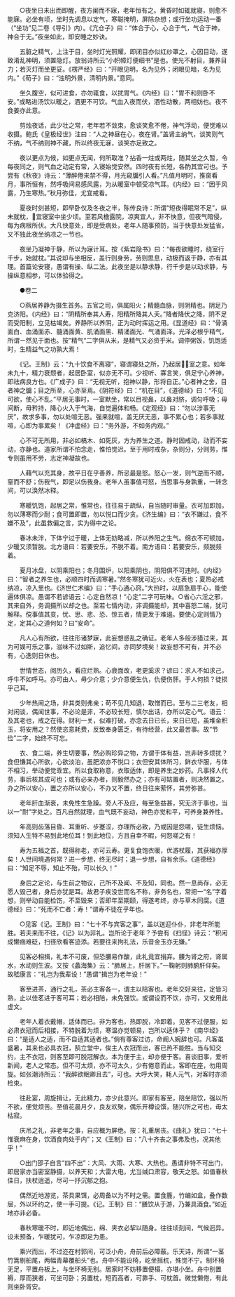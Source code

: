 <!-- { "loadSidebar": true } -->
　　○夜坐日未出而即醒，夜方阑而不寐，老年恒有之。黄昏时如辄就寝，则愈不能寐。必坐有顷，坐时先调息以定气，寒聪掩明，屏除杂想；或行坐功运动一番（“坐功”见二卷《导引》内）。《亢仓子》曰：“体合于心，心合于气，气合于神，神合于无。”夜坐如此，即安睡之妙诀。

　　五脏之精气，上注于目，坐时灯光照耀，即闭目亦似红纱罩之，心因目动，遂致淆乱神明，须置隐灯。放翁诗所云“小帜幛灯便细书”是也。使光不射目，兼养目力；若灭灯而坐更妥。《楞严经》曰：“开眼见明，名为见外；闭眼见暗，名为见内。”《荀子》曰：“浊明外景，清明内景。”意同。

　　坐久腹空，似可进食，亦勿辄食，以扰胃气。《内经》曰：“胃不和则卧不安。”或略进汤饮以暖之，酒更不可饮。气血入夜而伏，酒性动散，两相妨也。夜不食姜亦此意。

　　剪烛夜话，此少壮之常，老年若不敛束，愈谈笑愈不倦，神气浮动，便觉难以收摄。鲍氏《皇极经世》注曰：“人之神昼在心，夜在肾。”盖肾主纳气，谈笑则气不纳，气不纳则神不藏，所以终夜无寐，谈笑亦足致之。

　　夜以更点为候，如更点无闻，何所取准？拈香一炷或两炷，随其坐之久暂，令每夜同之，则气血之动定有常，入寝始觉安然。四时夜有长短，各酌其宜可也。予尝有《秋夜》诗云：“薄醉倦来禁不得，月光窥牖引人看。”凡值月明时，推窗看月，事所恒有，然呼吸间易感风露，为从暖室中顿受凉气耳。《内经》曰：“因于风露，乃生寒热。”秋月弥佳，尤宜戒看。

　　夏夜时刻甚短，即早卧仅及冬夜之半，陈传良诗：所谓“短夜得眠常不足”，纵未就枕，宜寝室中坐少顷。至若风檐露院，凉爽宜人，非不快意，但夜气暗侵，每为病根所伏。大凡快意处，即是受病处，老年人随事预防，当于快意处发猛省，又不独此夜坐纳凉之一节也。

　　夜坐乃凝神于静，所以为寐计耳。按《紫岩隐书》曰：“每夜欲睡时，绕室行千步，始就枕。”其说却与坐相反，盖行则身劳，劳则思息，动极而返于静，亦有其理。首篇论安寝，愚谓有操、纵二法。此夜坐是以静求静，行千步是以动求静，与操纵意相参，可以体验得之。

　　●卷二

　　○燕居养静为摄生首务。五官之司，俱属阳火；精髓血脉，则阴精也。阴足乃克济阳。《内经》曰：“阴精所奉其人寿，阳精所降其人夭。”降者降伏之降，阴不足而受阳制，立见枯竭矣。养静所以养阴，正为动时挥运之用。《显道经》曰：“骨涌面白、血涌面赤、髓涌面黄、肌涌面黑、精涌面光、气涌面泽。光泽必根乎精气，所谓ㄧ然见于面也。按”精气“二字俱从米，是精气又必资乎米。调停粥饭，饥饱适时，生精益气之功孰大焉！

　　《记。王制》云：“九十饮食不离寝”，寝谓寝处之所，乃起居室之意。如年未九十，精力衰颓者，起居卧室，似亦无不可。少视听、寡言笑，俱足宁心养神，即祛病良方也。《广成子》曰：“无视无听，抱神以静，形将自正。”心者神之舍，目者神之牖；目之所至，心亦至焉。《阴符经》曰：“机在目”，《道德经》曰：“不见可欲，使心不乱。”平居无事时，一室默坐，常以目视鼻，以鼻对脐，调匀呼吸；毋间断，毋矜持，降心火入于气海，自觉遍体和畅。《定观经》曰：“勿以涉事无厌”，故求多事，勿以处喧无恶。强来就喧，盖无厌无恶，事不累心也；若多事就喧，心即为事累矣！《冲虚经》曰：“务外游，不如务内观。”

　　心不可无所用，非必如槁木、如死灰，方为养生之道。静时固戒动，动而不妄动，亦静也。道家所谓不怕念走，惟怕觉迟。至于用时戒杂，杂则分，分则劳，惟专则虽用不劳，志定神凝故也。

　　人藉气以充其身，故平日在乎善养，所忌最是怒。怒心一发，则气逆而不顺，窒而不舒；伤我气，即足以伤我身。老年人虽事值可怒，当思事与身孰重，一转念间，可以涣然冰释。

　　寒暖饥饱，起居之常，惟常也，往往易于疏纵，自当随时审量。衣可加即加，勿以薄寒而少耐；食可置即置，勿以悦口而少贪。《济生编》曰：“衣不嫌过，食不嫌不及”，此虽救偏之言，实为得中之论。

　　春冰未泮，下体宁过于暖，上体无妨略减，所以养阳之生气。绵衣不可顿加，少暖又须暂脱。北方语曰：若要安乐，不脱不着。南方语曰：若要安乐，频脱频着。

　　夏月冰盘，以阴乘阳也；冬月围炉，以阳乘阴也，阴阳俱不可违时。《内经》曰：“智者之养生也，必顺四时而调寒暑。”然冬寒犹可近火，火在表也；夏热必戒纳凉，凉入里也。《济世仁术编》曰：“手心通心窍。”大热时，以扇急扇手心，能使遍体俱凉。愚谓不若谚语云：心定自然凉！“心定”二字可玩味。○省心六淫之邪，其来自外，务调摄所以却之也。至若七情内动，非调摄能却，其中喜怒二端，犹可解释。傥事值其变，忧、思、悲、恐、惊五者，情更发于难遏。要使心定则情乃定，定其心之道何如？曰“安命”。

　　凡人心有所欲，往往形诸梦寐，此妄想惑乱之确证。老年人多般涉猎过来，其为可娱可乐之事，滋味不过如斯，追忆间，亦同梦境矣！故妄想不可有，并不必有，心逸则日休也。

　　世情世态，阅历久，看应烂熟。心衰面改，老更奚求？谚曰：求人不如求己，呼牛不如呼马。亦可由人，毋少介意；少介意便生仇，仇便伤肝。于人何损？徒损乎己耳。

　　少年热闹之场，非其类则弗亲；苟不见几知退，取憎而已。至与二三老友，相对闲谈，偶闻世事，不必论是非，不必较长短，慎尔出话，亦所以定心气。语云：及其老也，戒之在得。财利一关，似难打破，亦念去日已长，来日已短，虽堆金积玉，将安用之？然使恣意耗费，反致奉身匮乏，有待经营，此又最苦事。故“节俭”二字，始终不可忘。

　　衣、食二端，养生切要事，然必购珍异之物，方谓于体有益，岂非转多烦扰？食但慊其心所欲，心欲淡泊，虽肥浓亦不悦口；衣但安其体所习，鲜衣华服，与体不相习，举动便觉乖宜。所以食取称意，衣取适体，即是养生之妙药。凡事择人代劳，事后核其成可也；或有必亲办者，则毅然办之；亦有可姑置者，则决然置之。办之所以安心，置之亦所以安心，不办又不置，终日往来萦怀，其劳弥甚。

　　老年肝血渐衰，未免性生急躁。旁人不及应，每至急益甚，究无济于事也，当以一“耐”字处之。百凡自然就理，血气既不妄动，神色亦觉和平，可养身兼养性。

　　年高则齿落目昏、耳重听、步蹇涩，亦理所必致，乃或因是怨嗟，徒生烦恼。须知人生特不易到此地位耳！到此地位，方且自幸不暇，何怨嗟之有！

　　寿为五福之首，既得称老，亦可云寿。更复食饱衣暖，优游杖履，其获福亦厚矣！人世间境遇何常？进一步想，终无尽时；退一步想，自有余乐。《道德经》曰：“知足不辱，知止不殆，可以长久！”

　　身后之定论，与生前之物议，己所不及闻、不及知，同也。然一息尚存，必无愿人毁己者，身后亦犹是耳。故君子疾没世而名不称，非务名也，常把一“名”字着想，则举动自能检饬，不至毁来；否即年至期颐，得遂考终，亦与草木同腐。《道德经》曰：“死而不亡者：寿！”谓寿不徒在乎年也。

　　○见客《记。王制》曰：“七十不与宾客之事”，盖以送迎仆仆，非老年所能胜。若夫来而不往，《记》以为非礼。岂所论于老年？予尝有《扫径》诗云：“积闲成懒痼难砭，扫径欣看客迹添。若要往来拘礼法，乐音金玉亦无嫌。”

　　见客必相揖，礼本不可废，但恐腰易作酸，此礼竟宜捐弃。腰为肾之府，肾属水，水动则生波。又按《蠡海集》云：“肺居上，肝居下。”一鞠躬则肺腑肝仰矣。故嵇康言：“礼岂为我辈设！”愚谓“揖岂为老年设！”

　　客至进茶，通行之礼，茶必主客各一，谓主以陪客也。老年交好来往，定皆习熟，止以佳茗进于客可耳；若必相陪，未免强饮。或谓设而不饮，亦可，又安用此虚文。

　　老年人着衣戴帽，适体而已。非为客也，热即脱，冷即着。见客不过便服，如必肃衣冠而后相接，不特脱着为烦，寒温亦觉顿易，岂所以适体乎？《南华经》曰：“是适人之适，而不自适其适者也。”倘有尊客过访，命阍人婉辞也可。凡客虽盛暑，其来也必具衣冠，鹄立堂中，俟主人衣冠而出，客已热不能胜。当与知交约，主不衣冠，则客至即可脱冠解衣。本为便于主，却亦便于客。喜谈旧事，爱听新闻，老人之常态。但不可太烦，亦不可太久，少有倦意而止。客即在座，勿用周旋。如张潮诗所云：“我醉欲眠卿且去”，可也。大呼大笑，耗人元气，对客时亦须检束。

　　往赴宴，周旋揖让，无此精力，亦少此意兴。即家有客至，陪坐陪饮，强以所不欲，便觉烦苦。至值花晨月夕，良友欢聚，偶乐开樽设馔，随兴所之可也，毋太枯寂。

　　庆吊之礼，非老年之事，自应概为屏绝。按：礼重居丧。《曲礼》犹曰：“七十惟衰麻在身，饮酒食肉处于内”；又《王制》曰：“八十齐丧之事弗及也，况其他乎！”

　　○出门邵子自言“四不出”：大风、大雨、大寒、大热也。愚谓非特不可出门，即居家亦当密室静摄，以养天和；大雷大电，尤当缄口肃容，敬天之怒。如值春秋佳日，扶杖逍遥，尽可一抒沉郁之抱。

　　偶然近地游览，茶具果饵，必周备以为不时之需。置食簏，竹编如盒，叠作数层，外以环约之，使一手可提。《记。王制》曰：“膳饮从于游，乃兼具酒食。”如近地亦非必备。

　　春秋寒暖不时，即近地偶出，绵、夹衣必挈以随身。往往顷刻间，气候迥异。设未预备，乍暖犹可，乍凉即足为患。

　　乘兴而出，不过迩在村郭间，可泛小舟，舟前后必障蔽。乐天诗，所谓“一茎竹篙剔船尾，两幅青幕覆船头”也。舟中不能设椅，屹坐摇杌，殊觉不宁。制环椅无足，平置舟板上，与坐环椅无别。居家时不妨移置便榻，亦堪小坐。舟中别置褥，厚而狭者，可坐可卧；另置枕，短而高者，可靠手、可枕首。微觉懒倦，有此则坐卧胥安。

